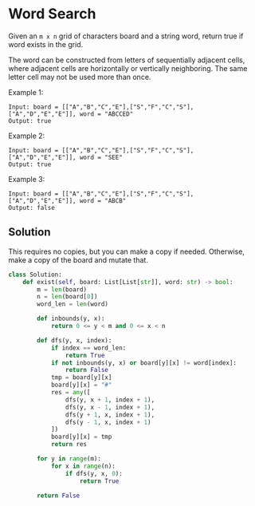 # Word Search

Given an `m x n` grid of characters board and a string word, return true if word exists in the grid.

The word can be constructed from letters of sequentially adjacent cells, where adjacent cells are horizontally or vertically neighboring. The same letter cell may not be used more than once.

Example 1:

```
Input: board = [["A","B","C","E"],["S","F","C","S"],["A","D","E","E"]], word = "ABCCED"
Output: true
```

Example 2:

```
Input: board = [["A","B","C","E"],["S","F","C","S"],["A","D","E","E"]], word = "SEE"
Output: true
```

Example 3:

```
Input: board = [["A","B","C","E"],["S","F","C","S"],["A","D","E","E"]], word = "ABCB"
Output: false
```

## Solution

This requires no copies, but you can make a copy if needed.
Otherwise, make a copy of the board and mutate that.

```python
class Solution:
    def exist(self, board: List[List[str]], word: str) -> bool:
        m = len(board)
        n = len(board[0])
        word_len = len(word)

        def inbounds(y, x):
            return 0 <= y < m and 0 <= x < n

        def dfs(y, x, index):
            if index == word_len:
                return True
            if not inbounds(y, x) or board[y][x] != word[index]:
                return False
            tmp = board[y][x]
            board[y][x] = "#"
            res = any([
                dfs(y, x + 1, index + 1),
                dfs(y, x - 1, index + 1),
                dfs(y + 1, x, index + 1),
                dfs(y - 1, x, index + 1)
            ])
            board[y][x] = tmp
            return res

        for y in range(m):
            for x in range(n):
                if dfs(y, x, 0):
                    return True

        return False
```
